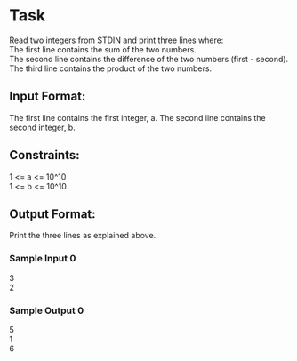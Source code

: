 # Task
Read two integers from STDIN and print three lines where:<br>
The first line contains the sum of the two numbers.<br>
The second line contains the difference of the two numbers (first - second).<br>
The third line contains the product of the two numbers.<br>

## Input Format:
The first line contains the first integer, a. The second line contains the second integer, b.

## Constraints:
1 <= a <= 10^10 <br>
1 <= b <= 10^10

## Output Format:
Print the three lines as explained above.

### Sample Input 0
3<br>
2

### Sample Output 0
5<br>
1<br>
6
